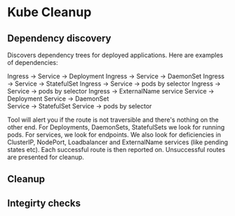 # Kube Cleanup

## Dependency discovery

Discovers dependency trees for deployed applications. Here are examples of dependencies:

Ingress -> Service -> Deployment
Ingress -> Service -> DaemonSet
Ingress -> Service -> StatefulSet
Ingress -> Service -> pods by selector
Ingress -> Service -> pods by selector
Ingress -> ExternalName service
Service -> Deployment
Service -> DaemonSet    
Service -> StatefulSet
Service -> pods by selector    

Tool will alert you if the route is not traversible and there's nothing on the other end. For Deployments, DaemonSets, StatefulSets we look for running pods. For services, we look for endpoints. We also look for deficiencies in ClusterIP, NodePort, Loadbalancer and ExternalName services (like pending states etc). Each successful route is then reported on. Unsuccessful routes are presented for cleanup. 

## Cleanup

## Integirty checks